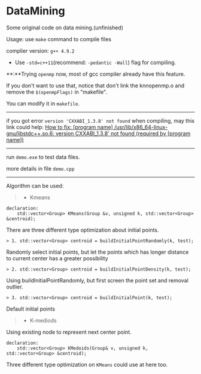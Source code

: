 # DataMining
Some original code on data mining.(unfinished)

Usage: use `make` command to compile files

complier version: `g++ 4.9.2`
- Use `-std=c++11`(recommend: `-pedantic -Wall`) flag for compiling.

**:**Trying `openmp` now, most of gcc compiler already have this feature.

If you don't want to use that, notice that don't link the knnopenmp.o and remove the `$(openmpFlags)` in "makefile".

You can modify it in `makefile`.

---

if you got error `version 'CXXABI_1.3.8' not found` when compiling, may this link could help: [How to fix: [program name] /usr/lib/x86_64-linux-gnu/libstdc++.so.6: version CXXABI_1.3.8' not found (required by [program name])](http://stackoverflow.com/questions/20357033/how-to-fix-program-name-usr-lib-x86-64-linux-gnu-libstdc-so-6-version-cxx)

---

run `demo.exe` to test data files.

more details in file `demo.cpp`

---

Algorithm can be used:

> + Kmeans

    declaration:
        std::vector<Group> KMeans(Group &v, unsigned k, std::vector<Group> &centroid);

There are three different type optimization about initial points.

    > 1. std::vector<Group> centroid = buildInitialPointRandomly(k, test);

Randomly select initial points, but let the points which has longer distance to current center has a greater possibility

    > 2. std::vector<Group> centroid = buildInitialPointDensity(k, test);

Using buildInitialPointRandomly, but first screen the point set and removal outlier.

    > 3. std::vector<Group> centroid = buildInitialPoint(k, test);

Default initial points
    

> + K-mediods

Using existing node to represent next center point.

    declaration:
        std::vector<Group> KMedoids(Group& v, unsigned k, std::vector<Group> &centroid);

Three different type optimization on `KMeans` could use at here too.
